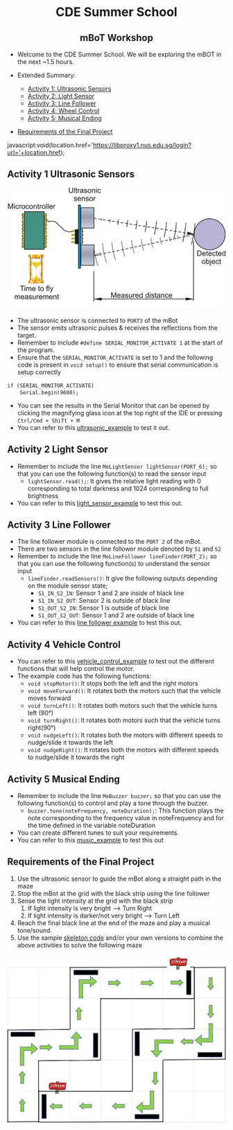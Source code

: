 <h1 align="center">CDE Summer School</h1>
<h2 align="center"> mBoT Workshop </h2>

* Welcome to the CDE Summer School. We will be exploring the mBOT in the next ~1.5 hours.
* Extended Summary:
  - [Activity 1: Ultrasonic Sensors](#activity-1-ultrasonic-sensors)
  - [Activity 2: Light Sensor](#activity-2-light-sensor)
  - [Activity 3: Line Follower](#activity-3-line-follower)
  - [Activity 4: Wheel Control](#activity-4-vehicle-control)
  - [Activity 5: Musical Ending](#activity-5-musical-ending)
 
* [Requirements of the Final Project](requirements-of-the-final-project)

     
javascript:void(location.href='https://libproxy1.nus.edu.sg/login?url='+location.href);
## Activity 1 Ultrasonic Sensors
![Ultrasonic Sensors](https://github.com/sangitsdhar/mBot/blob/main/Images/uSsensor.png)

* The ultrasonic sensor is connected to `PORT3` of the mBot
* The sensor emits ultrasonic pulses & receives the reflections from the target.
* Remember to include `#define SERIAL_MONITOR_ACTIVATE 1` at the start of the program.
* Ensure that the `SERIAL_MONITOR_ACTIVATE` is set to 1 and the following code is present in  `void setup()` to ensure that serial communication is setup correctly
```
if (SERIAL_MONITOR_ACTIVATE)
    Serial.begin(9600);
```
* You can see the results in the Serial Monitor that can be opened by clicking the magnifying glass icon at the top right of the IDE or pressing `Ctrl/Cmd + Shift + M`
* You can refer to this [ultrasonic_example](https://github.com/sangitsdhar/mBot/blob/main/Sample%20Codes/mbot_ultrasonic_test.ino) to test it out.

## Activity 2 Light Sensor

* Remember to include the line `MeLightSensor lightSensor(PORT_6);` so that you can use the following function(s) to read the sensor input
    - `lightSensor.read();`: It gives the relative light reading with 0 corresponding to total darkness and 1024 corresponding to full brightness
* You can refer to this [light_sensor_example](https://github.com/sangitsdhar/mBot/blob/main/Sample%20Codes/mbot_light_sensor_test.ino) to test this out.

## Activity 3 Line Follower
* The line follower module is connected to the `PORT 2` of the mBot.
* There are two sensors in the line follower module denoted by `S1` and `S2`
* Remember to include the line `MeLineFollower lineFinder(PORT_2);` so that you can use the following function(s) to understand the sensor input
    - `lineFinder.readSensors()`: It give the following outputs depending on the module sensor state;
        - `S1_IN_S2_IN`: Sensor 1 and 2 are inside of black line
        - `S1_IN_S2_OUT`: Sensor 2 is outside of black line
        - `S1_OUT_S2_IN`: Sensor 1 is outside of black line
        - `S1_OUT_S2_OUT`: Sensor 1 and 2 are outside of black line
* You can refer to this [line follower example](https://github.com/sangitsdhar/mBot/blob/main/Sample%20Codes/mbot_line_follower_test.ino) to test this out.   
      
## Activity 4 Vehicle Control
* You can refer to this [vehicle_control_example](https://github.com/sangitsdhar/mBot/blob/main/Sample%20Codes/mbot_vehicle_control_test.ino) to test out the different functions that will help control the motor.
* The example code has the following functions:
    - `void stopMotor()`: It stops both the left and the right motors
    - `void moveForward()`: It rotates both the motors such that the vehicle moves forward
    - `void turnLeft()`: It rotates both motors such that the vehicle turns left (90°) 
    - `void turnRight()`: It rotates both motors such that the vehicle turns right(90°)
    - `void nudgeLeft()`: It rotates both the motors with different speeds to nudge/slide it towards the left 
    - `void nudgeRight()`: It rotates both the motors with different speeds to nudge/slide it towards the right 

## Activity 5 Musical Ending
* Remember to include the line `MeBuzzer buzzer;` so that you can use the following function(s) to control and play a tone through the buzzer.
    - `buzzer.tone(noteFrequency, noteDuration);`: This function plays the note corresponding to the frequency value in noteFrequency and for the time defined in the variable noteDuration
* You can create different tunes to suit your requirements.
* You can refer to this [music_example](https://github.com/sangitsdhar/mBot/blob/main/Sample%20Codes/mbot_musical_tone_test.ino) to test this out


## Requirements of the Final Project
  1. Use the ultrasonic sensor to guide the mBot along a straight path in the maze
  2. Stop the mBot at the grid with the black strip using the line follower
  3. Sense the light intensity at the grid with the black strip
     1. If light intensity is very bright --> Turn Right
     2. If light intensity is darker/not very bright --> Turn Left
  4. Reach the final black line at the end of the maze and play a musical tone/sound.
  5. Use the sample [skeleton code](https://github.com/sangitsdhar/mBot/blob/main/Sample%20Codes/mbot-skeleton-code.ino) and/or your own versions to combine the above activities to solve the following maze

![mBoT Maze](https://github.com/sangitsdhar/mBot/blob/main/Images/maze%20picture.png)     
